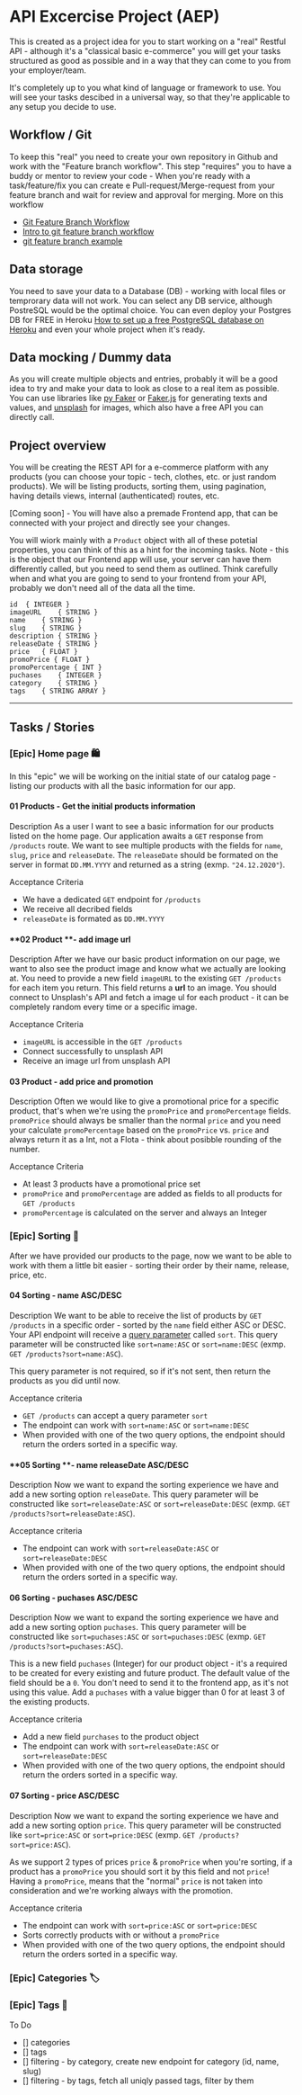 # API Excercise Project (AEP)

This is created as a project idea for you to start working on a "real" Restful API - although it's a "classical basic e-commerce" you will get your tasks structured as good as possible and in a way that they can come to you from your employer/team.

It's completely up to you what kind of language or framework to use. You will see your tasks descibed in a universal way, so that they're applicable to any setup you decide to use. 


## Workflow / Git
To keep this "real" you need to create your own repository in Github and work with the "Feature branch workflow". This step "requires" you to have a buddy or mentor to review your code - When you're ready with a task/feature/fix you can create e Pull-request/Merge-request from your feature branch and wait for review and approval for merging. More on this workflow
- [Git Feature Branch Workflow](https://www.atlassian.com/git/tutorials/comparing-workflows/feature-branch-workflow)
- [Intro to git feature branch workflow](https://www.youtube.com/watch?v=Lj_jAFwofLs)
- [git feature branch example](https://www.youtube.com/watch?v=IfD3PwpOz7U)


## Data storage
You need to save your data to a Database (DB) - working with local files or temprorary data will not work. You can select any DB service, although PostreSQL would be the optimal choice. You can even deploy your Postgres DB for FREE in Heroku [How to set up a free PostgreSQL database on Heroku](https://dev.to/prisma/how-to-setup-a-free-postgresql-database-on-heroku-1dc1) and even your whole project when it's ready.


## Data mocking / Dummy data
As you will create multiple objects and entries, probably it will be a good idea to try and make your data to look as close to a real item as possible. You can use libraries like [py Faker](https://faker.readthedocs.io/en/master/) or [Faker.js](https://fakerjs.dev/) for generating texts and values, and [unsplash](https://unsplash.com/) for images, which also have a free API you can directly call.


## Project overview
You will be creating the REST API for a e-commerce platform with any products (you can choose your topic - tech, clothes, etc. or just random products). We will be listing products, sorting them, using pagination, having details views, internal (authenticated) routes, etc. 

[Coming soon] - You will have also a premade Frontend app, that can be connected with your project and directly see your changes.


You will wiork mainly with a `Product` object with all of these potetial properties, you can think of this as a hint for the incoming tasks. Note - this is the object that our Frontend app will use, your server can have them differently called, but you need to send them as outlined. Think carefully when and what you are going to send to your frontend from your API, probably we don't need all of the data all the time.

```
id  { INTEGER }
imageURL    { STRING }
name    { STRING }
slug    { STRING }
description { STRING }
releaseDate { STRING }
price   { FLOAT }
promoPrice { FLOAT }
promoPercentage { INT }
puchases    { INTEGER }
category    { STRING }
tags    { STRING ARRAY }
```

-----------

## Tasks / Stories

### [Epic] Home page    🛍️
In this "epic" we will be working on the initial state of our catalog page - listing our products with all the basic information for our app.



#### **01 Products** - Get the initial products information
Description
As a user I want to see a basic information for our products listed on the home page. Our application awaits a `GET` response from `/products` route. We want to see multiple products with the fields for `name`, `slug`, `price` and `releaseDate`. The `releaseDate` should be formated on the server in format `DD.MM.YYYY` and returned as a string (exmp. `"24.12.2020"`).

Acceptance Criteria
- We have a dedicated `GET` endpoint for `/products`
- We receive all decribed fields
- `releaseDate` is formated as `DD.MM.YYYY`



#### **02 Product **- add image url
Description
After we have our basic product information on our page, we want to also see the product image and know what we actually are looking at. You need to provide a new field `imageURL` to the existing `GET /products` for each item you return. This field returns a **url** to an image. You should connect to Unsplash's API and fetch a image ul for each product - it can be completely random every time or a specific image.

Acceptance Criteria
- `imageURL` is accessible in the `GET /products`
- Connect successfully to unsplash API
- Receive an image url from unsplash API



#### **03 Product** - add price and promotion
Description
Often we would like to give a promotional price for a specific product, that's when we're using the `promoPrice` and `promoPercentage` fields. `promoPrice` should always be smaller than the normal `price` and you need your calculate `promoPercentage` based on the `promoPrice` vs. `price` and always return it as a Int, not a Flota - think about posibble rounding of the number.

Acceptance Criteria
- At least 3 products have a promotional price set
- `promoPrice` and `promoPercentage` are added as fields to all products for `GET /products`
- `promoPercentage` is calculated on the server and always an Integer




### [Epic] Sorting  🔽
After we have provided our products to the page, now we want to be able to work with them a little bit easier - sorting their order by their name, release, price, etc.


#### **04 Sorting** - name ASC/DESC
Description
We want to be able to receive the list of products by `GET /products` in a specific order - sorted by the `name` field either ASC or DESC. Your API endpoint will receive a [query parameter](https://rapidapi.com/blog/api-glossary/parameters/query/#:~:text=What%20are%20API%20Query%20Parameters,on%20the%20data%20being%20delivered.) called `sort`. This query parameter will be constructed like `sort=name:ASC` or `sort=name:DESC` (exmp. `GET /products?sort=name:ASC`). 

This query parameter is not required, so if it's not sent, then return the products as you did until now.

Acceptance criteria
- `GET /products` can accept a query parameter `sort`
- The endpoint can work with `sort=name:ASC` or `sort=name:DESC`
- When provided with one of the two query options, the endpoint should return the orders sorted in a specific way.



#### **05 Sorting **- name releaseDate ASC/DESC
Description
Now we want to expand the sorting experience we have and add a new sorting option `releaseDate`. This query parameter will be constructed like `sort=releaseDate:ASC` or `sort=releaseDate:DESC` (exmp. `GET /products?sort=releaseDate:ASC`).

Acceptance criteria
- The endpoint can work with `sort=releaseDate:ASC` or `sort=releaseDate:DESC`
- When provided with one of the two query options, the endpoint should return the orders sorted in a specific way.



#### **06 Sorting** - puchases ASC/DESC
Description
Now we want to expand the sorting experience we have and add a new sorting option `puchases`. This query parameter will be constructed like `sort=puchases:ASC` or `sort=puchases:DESC` (exmp. `GET /products?sort=puchases:ASC`).

This is a new field `puchases` (Integer) for our product object - it's a required to be created for every existing and future product. The default value of the field should be a `0`. You don't need to send it to the frontend app, as it's not using this value. Add a `puchases` with a value bigger than 0 for at least 3 of the existing products.

Acceptance criteria
- Add a new field `purchases` to the product object
- The endpoint can work with `sort=releaseDate:ASC` or `sort=releaseDate:DESC`
- When provided with one of the two query options, the endpoint should return the orders sorted in a specific way.



#### **07 Sorting** - price ASC/DESC
Description
Now we want to expand the sorting experience we have and add a new sorting option `price`. This query parameter will be constructed like `sort=price:ASC` or `sort=price:DESC` (exmp. `GET /products?sort=price:ASC`).

As we support 2 types of prices `price` & `promoPrice` when you're sorting, if a product has a `promoPrice` you should sort it by this field and not `price`! Having a `promoPrice`, means that the "normal" `price` is not taken into consideration and we're working always with the promotion.

Acceptance criteria
- The endpoint can work with `sort=price:ASC` or `sort=price:DESC`
- Sorts correctly products with or without a `promoPrice`
- When provided with one of the two query options, the endpoint should return the orders sorted in a specific way.


### [Epic] Categories   🏷️


### [Epic] Tags   🔖



To Do
- [] categories
- [] tags
- [] filtering - by category, create new endpoint for category (id, name, slug)
- [] filtering - by tags, fetch all uniqly passed tags, filter by them

<!-- ### Home page sorting

### Home page search
 
### Home page filter
### Category - name + slug
#### 04 - Product category
Description
Usually in shops we can gather products and this is done via a category - we want to add a new string field `category`, that will contain the category of the product. All products are equired to have a category.

Acceptance criateria

### Create a new product

### Edit a product -->

